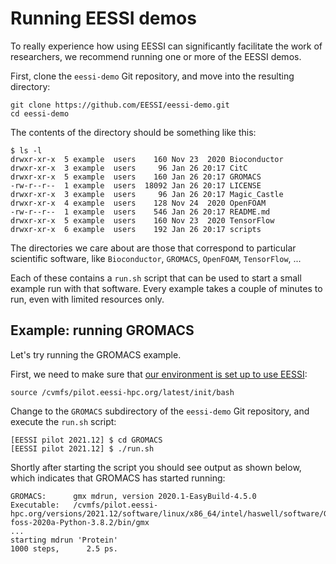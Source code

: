 # Running EESSI demos

To really experience how using EESSI can significantly facilitate the work of researchers,
we recommend running one or more of the EESSI demos.

First, clone the ``eessi-demo`` Git repository, and move into the resulting directory:

``` { .bash .copy }
git clone https://github.com/EESSI/eessi-demo.git
cd eessi-demo
```

The contents of the directory should be something like this:

```
$ ls -l
drwxr-xr-x  5 example  users    160 Nov 23  2020 Bioconductor
drwxr-xr-x  3 example  users     96 Jan 26 20:17 CitC
drwxr-xr-x  5 example  users    160 Jan 26 20:17 GROMACS
-rw-r--r--  1 example  users  18092 Jan 26 20:17 LICENSE
drwxr-xr-x  3 example  users     96 Jan 26 20:17 Magic_Castle
drwxr-xr-x  4 example  users    128 Nov 24  2020 OpenFOAM
-rw-r--r--  1 example  users    546 Jan 26 20:17 README.md
drwxr-xr-x  5 example  users    160 Nov 23  2020 TensorFlow
drwxr-xr-x  6 example  users    192 Jan 26 20:17 scripts
```

The directories we care about are those that correspond to particular scientific software,
like ``Bioconductor``, ``GROMACS``, ``OpenFOAM``, ``TensorFlow``, ...

Each of these contains a ``run.sh`` script that can be used to start a small
example run with that software. Every example takes a couple of minutes to run,
even with limited resources only.

## Example: running GROMACS

Let's try running the GROMACS example.

First, we need to make sure that [our environment is set up to use EESSI](../setting_up_environment):

``` { .bash .copy }
source /cvmfs/pilot.eessi-hpc.org/latest/init/bash
```

Change to the ``GROMACS`` subdirectory of the ``eessi-demo`` Git repository, and execute the ``run.sh`` script:

``` { .no-copy }
[EESSI pilot 2021.12] $ cd GROMACS
[EESSI pilot 2021.12] $ ./run.sh
```

Shortly after starting the script you should see output as shown below, which indicates that GROMACS has started
running:

``` { .no-copy }
GROMACS:      gmx mdrun, version 2020.1-EasyBuild-4.5.0
Executable:   /cvmfs/pilot.eessi-hpc.org/versions/2021.12/software/linux/x86_64/intel/haswell/software/GROMACS/2020.1-foss-2020a-Python-3.8.2/bin/gmx
...
starting mdrun 'Protein'
1000 steps,      2.5 ps.
```
